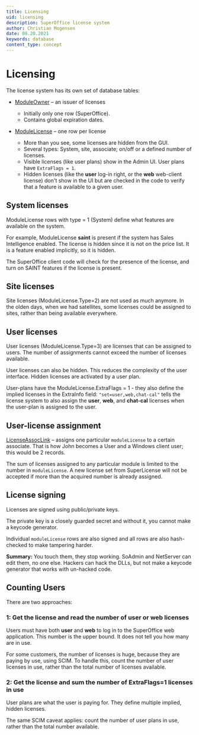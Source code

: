 ```yaml
---
title: Licensing
uid: licensing
description: SuperOffice license system
author: Christian Mogensen
date: 08.20.2021
keywords: database
content_type: concept
---
```


# Licensing

The license system has its own set of database tables:

* [ModuleOwner][1] – an issuer of licenses
  * Initially only one row (SuperOffice).
  * Contains global expiration dates.

* [ModuleLicense][2] – one row per license
  * More than you see, some licenses are hidden from the GUI.
  * Several types: System, site, associate; on/off or a defined number of licenses.
  * Visible licenses (like user plans) show in the Admin UI. User plans have `ExtraFlags = 1`.
  * Hidden licenses (like the **user** log-in right, or the **web** web-client license) don't show in the UI but are
    checked in the code to verify that a feature is available to a given user.

## System licenses

ModuleLicense rows with type = 1 (System) define what features are available on the system.

For example, ModuleLicense **saint** is present if the system has Sales Intelligence enabled. The license is hidden since it is not on the price list. It is a feature enabled implicitly, so it is hidden.

The SuperOffice client code will check for the presence of the license, and turn on SAINT features if the license is present.

## Site licenses

Site licenses (ModuleLicense.Type=2) are not used as much anymore. In the olden days, when we had satellites, some licenses could be assigned to sites, rather than being available everywhere.

## User licenses

User licenses (ModuleLicense.Type=3) are licenses that can be assigned to users. The number of assignments cannot exceed the number of licenses available.

User licenses can also be hidden. This reduces the complexity of the user interface. Hidden licenses are activated by a user plan.

User-plans have the ModuleLicense.ExtraFlags = 1 - they also define the implied licenses in the ExtraInfo field: `"set=user,web,chat-cal"` tells the license system to also assign the **user**, **web**, and **chat-cal** licenses when the user-plan is assigned to the user.

## User-license assignment

[LicenseAssocLink][3] – assigns one particular `moduleLicense` to a certain associate. That is how John becomes a User and a Windows client user; this would be 2 records.

The sum of licenses assigned to any particular module is limited to the number in `moduleLicense`. A new license set from SuperLicense will not be accepted if more than the acquired number is already assigned.

## License signing

Licenses are signed using public/private keys.

The private key is a closely guarded secret and without it, you cannot make a keycode generator.

Individual `moduleLicense` rows are also signed and all rows are also hash-checked to make tampering harder.

**Summary:** You touch them, they stop working. SoAdmin and NetServer can edit them, no one else.
Hackers can hack the DLLs, but not make a keycode generator that works with un-hacked code.

## Counting Users

There are two approaches:

### 1: Get the license and read the number of user or web licenses

Users must have both **user** and **web** to log in to the SuperOffice web application. This number is the upper bound. It does not tell you how many are in use.

For some customers, the number of licenses is huge, because they are paying by use, using SCIM. To handle this, count the number of user licenses in use, rather than the total number of licenses available.

### 2: Get the license and sum the number of ExtraFlags=1 licenses in use

User plans are what the user is paying for. They define multiple implied, hidden licenses.

The same SCIM caveat applies: count the number of user plans in use, rather than the total number available.

<!-- Referenced links -->
[1]: ../../database/tables/ModuleOwner.md
[2]: ../../database/tables/ModuleLicense.md
[3]: ../../database/tables/LicenseAssocLink.md
